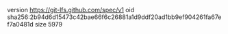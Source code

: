 version https://git-lfs.github.com/spec/v1
oid sha256:2b94d6d15473c42bae66f6c26881a1d9ddf20ad1bb9ef904261fa67ef7a0481d
size 5979

